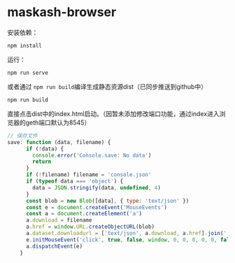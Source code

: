 # maskash-browser
安装依赖：

```node
npm install
```

运行：

```
npm run serve
```

或者通过 `npm run build`编译生成静态资源dist（已同步推送到github中）

```
npm run build
```

直接点击dist中的index.html启动。（因暂未添加修改端口功能，通过index进入浏览器的geth端口默认为8545）

```javascript
// 保存文件
save: function (data, filename) {
      if (!data) {
        console.error('Console.save: No data')
        return
      }
      if (!filename) filename = 'console.json'
      if (typeof data === 'object') {
        data = JSON.stringify(data, undefined, 4)
      }
      const blob = new Blob([data], { type: 'text/json' })
      const e = document.createEvent('MouseEvents')
      const a = document.createElement('a')
      a.download = filename
      a.href = window.URL.createObjectURL(blob)
      a.dataset.downloadurl = ['text/json', a.download, a.href].join(':')
      e.initMouseEvent('click', true, false, window, 0, 0, 0, 0, 0, false, false, false, false, 0, null)
      a.dispatchEvent(e)
    }
```
